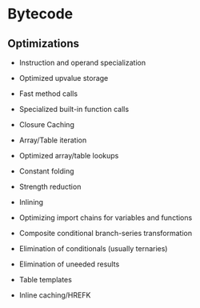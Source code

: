 # Bytecode

## Optimizations

- Instruction and operand specialization

- Optimized upvalue storage

- Fast method calls

- Specialized built-in function calls

- Closure Caching

- Array/Table iteration

- Optimized array/table lookups

- Constant folding

- Strength reduction

- Inlining

- Optimizing import chains for variables and functions

- Composite conditional branch-series transformation

- Elimination of conditionals (usually ternaries)

- Elimination of uneeded results

- Table templates

- Inline caching/HREFK
